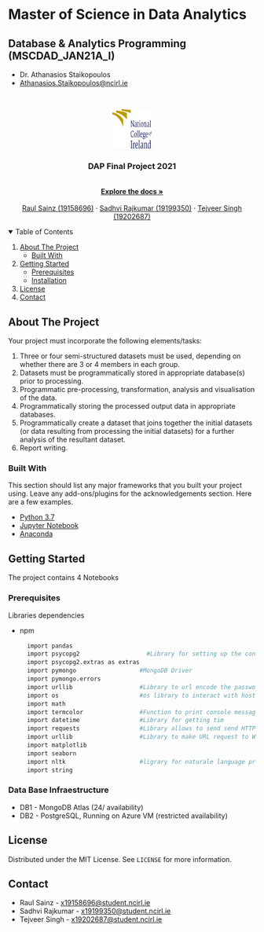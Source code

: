# Master of Science in Data Analytics
## Database & Analytics Programming (MSCDAD_JAN21A_I)
* Dr. Athanasios Staikopoulos
* Athanasios.Staikopoulos@ncirl.ie

<!-- PROJECT LOGO -->
<br />
<p align="center">
  <a href="https://www.ncirl.ie">
    <img src="Resources/images/NCIRL-logo.png" alt="Logo" width="80" height="80">
  </a>

  <h3 align="center">DAP Final Project 2021</h3>

  <p align="center">
    <br />
    <a href="https://github.com/raulsainz/MSCDA-JAN01A-DAP"><strong>Explore the docs »</strong></a>
    <br />
    <br />
    <a href="https://github.com/raulsainz">Raul Sainz (19158696)</a>
    ·
    <a href="https://github.com/sadhvidubey22">Sadhvi Rajkumar (19199350)</a>
    ·
    <a href="https://github.com/tejveersinghgoraya">Tejveer Singh (19202687)</a>
  </p>
</p>



<!-- TABLE OF CONTENTS -->
<details open="open">
  <summary>Table of Contents</summary>
  <ol>
    <li>
      <a href="#about-the-project">About The Project</a>
      <ul>
        <li><a href="#built-with">Built With</a></li>
      </ul>
    </li>
    <li>
      <a href="#getting-started">Getting Started</a>
      <ul>
        <li><a href="#prerequisites">Prerequisites</a></li>
        <li><a href="#Running VM Instances">Installation</a></li>
      </ul>
    </li>
    <li><a href="#license">License</a></li>
    <li><a href="#contact">Contact</a></li>
  </ol>
</details>



<!-- ABOUT THE PROJECT -->
## About The Project

Your project must incorporate the following elements/tasks:
1. Three or four semi-structured datasets must be used, depending on whether there are 3 or 4
members in each group.
2. Datasets must be programmatically stored in appropriate database(s) prior to processing.
3. Programmatic pre-processing, transformation, analysis and visualisation of the data.
4. Programmatically storing the processed output data in appropriate databases.
5. Programmatically create a dataset that joins together the initial datasets (or data resulting
from processing the initial datasets) for a further analysis of the resultant dataset.
6. Report writing.

### Built With

This section should list any major frameworks that you built your project using. Leave any add-ons/plugins for the acknowledgements section. Here are a few examples.
* [Python 3.7](https://www.python.org)
* [Jupyter Notebook](https://jupyter.org)
* [Anaconda](https://www.anaconda.com)



<!-- GETTING STARTED -->
## Getting Started

The project contains 4 Notebooks

### Prerequisites

Libraries dependencies
* npm
  ```sh
    import pandas
    import psycopg2                   #Library for setting up the connection to PostgreSQL
    import psycopg2.extras as extras 
    import pymongo                  #MongoDB Driver
    import pymongo.errors 
    import urllib                   #Library to url encode the password
    import os                       #os library to interact with host OS
    import math
    import termcolor                #Function to print console message with colors
    import datetime                 #Library for getting tim
    import requests                 #Library allows to send send HTTP requests
    import urllib                   #Library to make URL request to Wikipedia API
    import matplotlib
    import seaborn
    import nltk                     #ligrary for naturale language processing
    import string
  ```
### Data Base Infraestructure
* DB1 - MongoDB Atlas (24/ availability)
* DB2 - PostgreSQL, Running on Azure VM (restricted availability)

<!-- LICENSE -->
## License

Distributed under the MIT License. See `LICENSE` for more information.

## Contact
* Raul Sainz - x19158696@student.ncirl.ie
* Sadhvi Rajkumar - x19199350@student.ncirl.ie
* Tejveer Singh - x19202687@student.ncirl.ie
